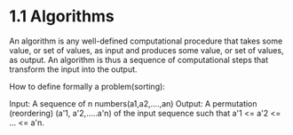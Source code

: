 # 1.1 Algorithms

An algorithm is any well-defined computational procedure
that takes some value, or set of values, as input and produces
some value, or set of values, as output. An algorithm is thus
a sequence of computational steps that transform the input into the output.


How to define formally a problem(sorting): 

Input: A sequence of n numbers(a1,a2,....,an)
Output: A permutation (reordering) (a'1, a'2,.....a'n) of the input sequence
such that a'1 <= a'2 <= ... <= a'n.
